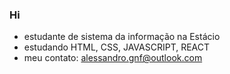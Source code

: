 ### Hi

- estudante de sistema da informação na Estácio 
- estudando HTML, CSS, JAVASCRIPT, REACT
- meu contato: alessandro.gnf@outlook.com

